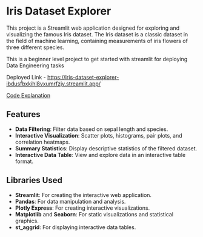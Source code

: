 # Iris Dataset Explorer

This project is a Streamlit web application designed for exploring and visualizing the famous Iris dataset. The Iris dataset is a classic dataset in the field of machine learning, containing measurements of iris flowers of three different species.

This is a beginner level project to get started with streamlit for deploying Data Engineering tasks


Deployed Link - https://iris-dataset-explorer-ibdusfbxkihl8vxumrfzjv.streamlit.app/

[Code Explanation](https://false-maraca-6a6.notion.site/Iris-Data-Project-Code-explanation-5c347d85a9e04e3ead1b51a4b99d2810)

## Features

- **Data Filtering**: Filter data based on sepal length and species.
- **Interactive Visualization**: Scatter plots, histograms, pair plots, and correlation heatmaps.
- **Summary Statistics**: Display descriptive statistics of the filtered dataset.
- **Interactive Data Table**: View and explore data in an interactive table format.

## Libraries Used

- **Streamlit**: For creating the interactive web application.
- **Pandas**: For data manipulation and analysis.
- **Plotly Express**: For creating interactive visualizations.
- **Matplotlib** and **Seaborn**: For static visualizations and statistical graphics.
- **st_aggrid**: For displaying interactive data tables.


